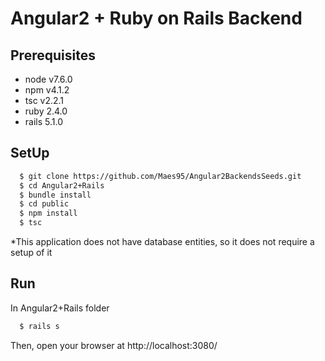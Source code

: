 # Angular2 + Ruby on Rails Backend

## Prerequisites

* node v7.6.0
* npm v4.1.2
* tsc v2.2.1
* ruby 2.4.0
* rails 5.1.0

## SetUp

```sh
  $ git clone https://github.com/Maes95/Angular2BackendsSeeds.git
  $ cd Angular2+Rails
  $ bundle install
  $ cd public
  $ npm install
  $ tsc
```

*This application does not have database entities, so it does not require a setup of it

## Run
In Angular2+Rails folder

```sh
  $ rails s 
```

Then, open your browser at http://localhost:3080/
